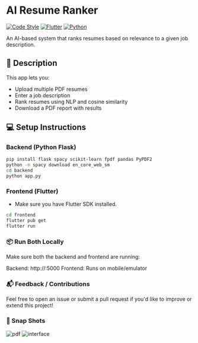 # AI Resume Ranker

[![Code Style](https://img.shields.io/badge/code%20style-black-000000.svg )](https://github.com/psf/black )
[![Flutter](https://img.shields.io/badge/Flutter-%2302569B.svg?style=for-the-badge&logo=flutter&logoColor=white )](https://flutter.dev/ )
[![Python](https://img.shields.io/badge/Python-3.10-blue.svg )](https://www.python.org/ )

An AI-based system that ranks resumes based on relevance to a given job description.

## 🧾 Description

This app lets you:
- Upload multiple PDF resumes
- Enter a job description
- Rank resumes using NLP and cosine similarity
- Download a PDF report with results

## 💻 Setup Instructions

### Backend (Python Flask)

```bash
pip install flask spacy scikit-learn fpdf pandas PyPDF2
python -m spacy download en_core_web_sm
cd backend
python app.py
```
### Frontend (Flutter)
- Make sure you have Flutter SDK installed. 
```bash
cd frontend
flutter pub get
flutter run
```
### 📦 Run Both Locally
Make sure both the backend and frontend are running:

Backend: http://<Your System Ip Address>:5000
Frontend: Runs on mobile/emulator

### 📬 Feedback / Contributions
Feel free to open an issue or submit a pull request if you'd like to improve or extend this project!

### 📸 Snap Shots
![pdf](https://github.com/user-attachments/assets/25b01898-efff-4c1d-93ef-b98d738ec88b)
![interface](https://github.com/user-attachments/assets/3992ff25-28a4-48b9-b174-dd957b63a79e)
